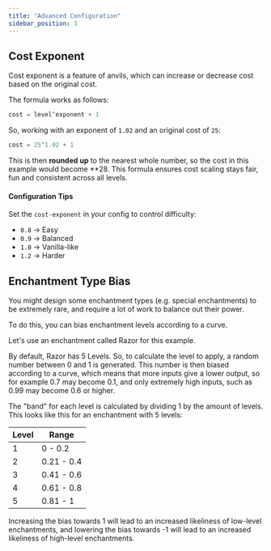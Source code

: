 ```yaml
---
title: "Advanced Configuration"
sidebar_position: 3
---
```


## Cost Exponent

Cost exponent is a feature of anvils, which can increase or decrease cost based on the original cost.

The formula works as follows:

```go
cost = level^exponent + 1
```

So, working with an exponent of `1.02` and an original cost of `25`:

```go
cost = 25^1.02 + 1
```

This is then **rounded up** to the nearest whole number, so the cost in this example would become **28. This formula ensures cost scaling stays fair, fun and consistent across all levels.
#### Configuration Tips

Set the `cost-exponent` in your config to control difficulty:

- `0.8` → Easy
- `0.9` → Balanced
- `1.0` → Vanilla-like
- `1.2` → Harder
## Enchantment Type Bias

You might design some enchantment types (e.g. special enchantments) to be extremely rare, and require a lot of work to balance out their power.

To do this, you can bias enchantment levels according to a curve.

Let's use an enchantment called Razor for this example.

By default, Razor has 5 Levels. So, to calculate the level to apply, a random number between 0 and 1 is generated. This number is then biased according to a curve, which means that more inputs give a lower output, so for example 0.7 may become 0.1, and only extremely high inputs, such as 0.99 may become 0.6 or higher.

The "band" for each level is calculated by dividing 1 by the amount of levels. This looks like this for an enchantment with 5 levels:

| Level | Range      |
| ----- | ---------- |
| 1     | 0 - 0.2    |
| 2     | 0.21 - 0.4 |
| 3     | 0.41 - 0.6 |
| 4     | 0.61 - 0.8 |
| 5     | 0.81 - 1   |

Increasing the bias towards 1 will lead to an increased likeliness of low-level enchantments, and lowering the bias towards -1 will lead to an increased likeliness of high-level enchantments.
